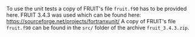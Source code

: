 To use the unit tests a copy of FRUIT's file `fruit.f90` has to be provided here.
FRUIT 3.4.3 was used which can be found here: <https://sourceforge.net/projects/fortranxunit/>
A copy of FRUIT's file `fruit.f90` can be found in the `src/` folder of the archive `fruit_3.4.3.zip`.
